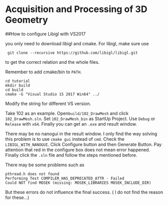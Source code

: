 # Acquisition and Processing of 3D Geometry



##How to configure Libigl with VS2017

you only need to download libigl and cmake. For libigl, make sure use 

` git clone --recursive https://github.com/libigl/libigl.git`

to get the correct relation and the whole files.

Remember to add cmake/bin to `PATH`.

```
cd tutorial
mkdir build
cd build
cmake -G "Visual Studio 15 2017 Win64" ../
```

Modify the string for different VS version.

Take 102 as an example. Open`build/102_DrawMesh` and click `102_DrawMesh.sln`. Set `102_DrawMesh_bin` as StartUp Project. Use `Debug` or `Release` with `x64`. Finally you can get an `.exe` and result window.

There may be no nanogui in the result window. I only find the way solving this problem is to use `cmake gui`  instead of `cmd`. Check the `LIBIGL_WITH_NANOGUI`. Click Configure button and then Generate Button. Pay attention that red in the configure box does not mean error happened. Finally click the `.sln` file and follow the steps mentioned before.

There may be some problems such as 

```
pthread.h does not found
Performing Test COMPILER_HAS_DEPRECATED_ATTR - Failed
Could NOT find MOSEK (missing: MOSEK_LIBRARIES MOSEK_INCLUDE_DIR)
```

But these errors do not influence the final success. ( I do not find the reason for these...)